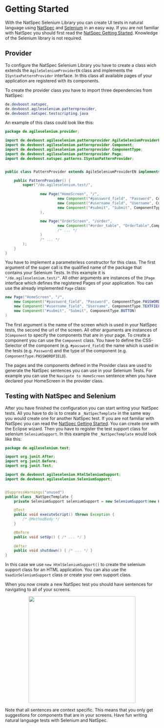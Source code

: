 # Getting Started
With the NatSpec Selenium Library you can create UI tests in natural language using [NatSpec](http://www.nat-spec.com/) and [Selenium](http://www.seleniumhq.org/) in an easy way. If you are not familiar with NatSpec you should first read the [NatSpec Getting Started](http://www.nat-spec.com/downloads/NatSpec_GettingStarted_2.2.5.pdf). Knowledge of the Selenium library is not required.

## Provider
To configure the NatSpec Selenium Library you have to create a class wich extends the `AgileSeleniumProviderEN` class and implements the `ISyntaxPatternProvider` interface. In this class all available pages of your application are registered with its components. 

To create the provider class you have to import three dependencies from NatSpec:
```java
de.devboost.natspec,
de.devboost.agileselenium.patternprovider,
de.devboost.natspec.testscripting.java

```

An example of this class could look like this:
```java
package de.agileselenium.provider;

import de.devboost.agileselenium.patternprovider.AgileSeleniumProviderEN;
import de.devboost.agileselenium.patternprovider.Component;
import de.devboost.agileselenium.patternprovider.ComponentType;
import de.devboost.agileselenium.patternprovider.Page;
import de.devboost.natspec.patterns.ISyntaxPatternProvider;


public class PatternProvider extends AgileSeleniumProviderEN implements ISyntaxPatternProvider {

	public PatternProvider() {
		super("/de.agileselenium.test/", 
				
				new Page("HomeScreen", "/", 
						new Component("#password_field", "Password", ComponentType.PASSWORDFIELD),
						new Component("#username_field", "Username", ComponentType.TEXTFIELD),
						new Component("#submit", "Submit", ComponentType.BUTTON)	
				),
				
				new Page("OrderScreen", "/order", 
						new Component("#order_table", "OrderTable",ComponentType.TABLE)
						/* ... */
				)
				/* ... */
		);
	}
}
```
You have to implement a parameterless constructor for this class. The first argument of the super call is the qualified name of the package that contains your Selenium Tests. In this example it is `"/de.agileselenium.test/"`. All other arguments are instances of the `IPage` interface which defines the registered Pages of your application. You can use the already implemented `Page` class:
```java
new Page("HomeScreen", "/", 
  	new Component("#password_field", "Password", ComponentType.PASSWORDFIELD),
  	new Component("#username_field", "Username", ComponentType.TEXTFIELD),
  	new Component("#submit", "Submit", ComponentType.BUTTON)	
)
```
The first argument is the name of the screen which is used in your NatSpec tests, the second the url of the screen. All other arguments are instances of `IComponent` to specify the components that are in your page. To create a component you can use the `Component` class. You have to define the CSS-Selector of the component (e.g. `#password_field`) the name which is used in the tests (e.g. `Password`) and the type of the component (e.g. `ComponentType.PASSWORDFIELD`). 

The pages and the components defined in the Provider class are used to generate the NatSpec sentences you can use in your Selenium Tests. For example you can use the `Navigate to HomeScreen` sentence when you have declared your HomeScreen in the provider class.

## Testing with NatSpec and Selenium
After you have finished the configuration you can start writing your NatSpec tests. All you have to do is to create a `_NatSpecTemplate` in the same way you would create one for another NatSpec test. If you are not familiar with NatSpec you can read the [NatSpec Getting Started](http://www.nat-spec.com/downloads/NatSpec_GettingStarted_2.2.5.pdf). You can create one with the Eclipse wizard. Then you have to register the test support class for selenium `SeleniumSupport`. In this example the `_NatSpecTemplate` would look like this:

```java 
package de.agileselenium.test;

import org.junit.After;
import org.junit.Before;
import org.junit.Test;

import de.devboost.agileselenium.HtmlSeleniumSupport;
import de.devboost.agileselenium.SeleniumSupport;


@SuppressWarnings("unused")
public class _NatSpecTemplate {
	private SeleniumSupport seleniumSupport = new SeleniumSupport(new HtmlSeleniumSupport());

	@Test
	public void executeScript() throws Exception {
		/* @MethodBody */
	}

	@Before
	public void setUp() { /* ... */ }
	
	@After
	public void shutdown() { /* ... */ }
}
```
In this case we use `new HtmlSeleniumSupport()` to create the selenium support class for an HTML application. You can also use the `VaadinSeleniumSupport` class or create your own support class.

When you now create a new NatSpec test you should have sentences for navigating to all of your screens.
<p align="center"><img src="http://uploads.felix-hanspach.de/natspec_selenium/completion.png?reload=1" width="350"/></p>

Note that all sentences are context specific. This means that you only get suggestions for components that are in your screens. Have fun writing natural language tests with Selenium and NatSpec.


<!---
dependencies
## Project Setup
3 plugins: provider, configuration, tests

##provider
add
>MANIFEST.MF
Bundle-ClassPath: bin/,
.


##tests
_NatSpecTemplate:
private SeleniumSupport seleniumSupport.
-->
